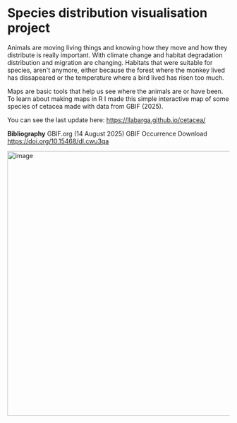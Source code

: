 # Species distribution visualisation project

Animals are moving living things and knowing how they move and how they distribute is really important. With climate change and habitat degradation distribution and migration are changing. Habitats that were suitable for species, aren't anymore, either because the forest where the monkey lived has dissapeared or  the temperature where a bird lived has risen too much.

Maps are basic tools that help us see where the animals are or have been. To learn about making maps in R I made this simple interactive map of some species of cetacea made with data from GBIF (2025). 

You can see the last update here: https://llabarga.github.io/cetacea/

**Bibliography**
GBIF.org (14 August 2025) GBIF Occurrence Download  https://doi.org/10.15468/dl.cwu3qa

<img width="600" height="600" alt="image" src="https://github.com/user-attachments/assets/3fc544b9-4427-46ef-9b1c-be401237e109" />




